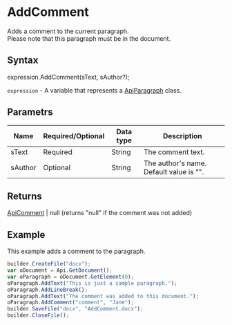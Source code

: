 # AddComment

Adds a comment to the current paragraph.
<br>Please note that this paragraph must be in the document.

## Syntax

expression.AddComment(sText, sAuthor?);

`expression` - A variable that represents a [ApiParagraph](../ApiParagraph.md) class.

## Parametrs

| **Name** | **Required/Optional** | **Data type** | **Description** |
| ------------- | ------------- | ------------- | ------------- |
| sText | Required | String | The comment text. |
| sAuthor | Optional | String | The author's name. Default value is "". |

## Returns

[ApiComment](../../ApiComment/ApiComment.md) &#124; null (returns "null" if the comment was not added)

## Example

This example adds a comment to the paragraph.

```javascript
builder.CreateFile("docx");
var oDocument = Api.GetDocument();
var oParagraph = oDocument.GetElement(0);
oParagraph.AddText("This is just a sample paragraph.");
oParagraph.AddLineBreak();
oParagraph.AddText("The comment was added to this document.");
oParagraph.AddComment("comment", "Jane");
builder.SaveFile("docx", "AddComment.docx");
builder.CloseFile();
```